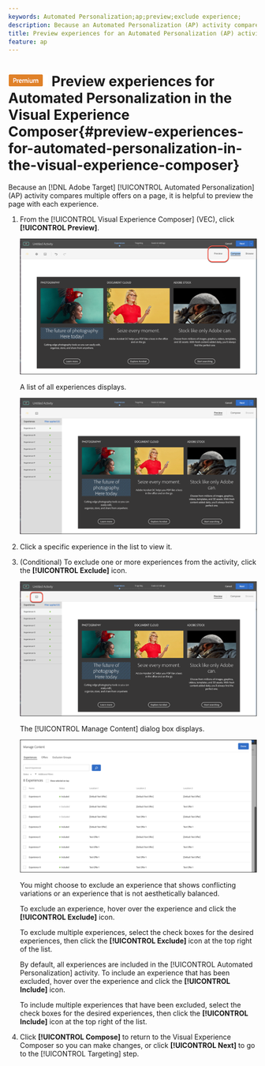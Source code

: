 ```yaml
---
keywords: Automated Personalization;ap;preview;exclude experience;
description: Because an Automated Personalization (AP) activity compares multiple offers on a page, it is helpful to preview the page with each experience.
title: Preview experiences for an Automated Personalization (AP) activity in the Adobe Target Visual Experience Composer
feature: ap
---
```


# ![PREMIUM](/help/assets/premium.png) Preview experiences for Automated Personalization in the Visual Experience Composer{#preview-experiences-for-automated-personalization-in-the-visual-experience-composer}

Because an [!DNL Adobe Target] [!UICONTROL Automated Personalization] (AP) activity compares multiple offers on a page, it is helpful to preview the page with each experience.

1. From the [!UICONTROL Visual Experience Composer] (VEC), click **[!UICONTROL Preview]**.

   ![Preview icon](/help/c-activities/t-automated-personalization/assets/preview.png)

   A list of all experiences displays.

   ![Preview experiences](/help/c-activities/t-automated-personalization/assets/ap_preview-new.png)

1. Click a specific experience in the list to view it.

1. (Conditional) To exclude one or more experiences from the activity, click the **[!UICONTROL Exclude]** icon.

   ![Exclude icon](/help/c-activities/t-automated-personalization/assets/ap_exclude-new.png)

   The [!UICONTROL Manage Content] dialog box displays.

   ![Manage Content dialog box](/help/c-activities/t-automated-personalization/assets/preview-exclude.png)

   You might choose to exclude an experience that shows conflicting variations or an experience that is not aesthetically balanced.

   To exclude an experience, hover over the experience and click the **[!UICONTROL Exclude]** icon.

   To exclude multiple experiences, select the check boxes for the desired experiences, then click the **[!UICONTROL Exclude]** icon at the top right of the list.

   By default, all experiences are included in the [!UICONTROL Automated Personalization] activity. To include an experience that has been excluded, hover over the experience and click the  **[!UICONTROL Include]** icon.

   To include multiple experiences that have been excluded, select the check boxes for the desired experiences, then click the **[!UICONTROL Include]** icon at the top right of the list. 

1. Click **[!UICONTROL Compose]** to return to the Visual Experience Composer so you can make changes, or click **[!UICONTROL Next]** to go to the [!UICONTROL Targeting] step. 
